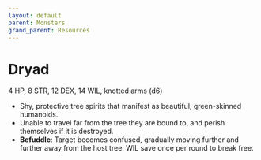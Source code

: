 ```yaml
---
layout: default
parent: Monsters
grand_parent: Resources
---
```


# Dryad

4 HP, 8 STR, 12 DEX, 14 WIL, knotted arms (d6)

- Shy, protective tree spirits that manifest as beautiful, green-skinned humanoids.
- Unable to travel far from the tree they are bound to, and perish themselves if it is destroyed.
- **Befuddle**: Target becomes confused, gradually moving further and further away from the host tree. WIL save once per round to break free.